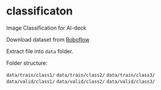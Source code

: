 # classificaton
Image Classification for AI-deck

Download dataset from [Roboflow](https://universe.roboflow.com/workspace-b5lim/safmc)

Extract file into `data` folder. 

Folder structure:

`data/train/class1/`
`data/train/class2/`
`data/train/class3/`
`data/valid/class1/`
`data/valid/class2/`
`data/valid/class3/`
